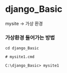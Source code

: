 # django_Basic

mysite -> 가상 환경

### 가상환경 들어가는 방법
```
cd django_Basic
```
```
# mysite1.cmd 

C:\django_Basic> mysite1
```
